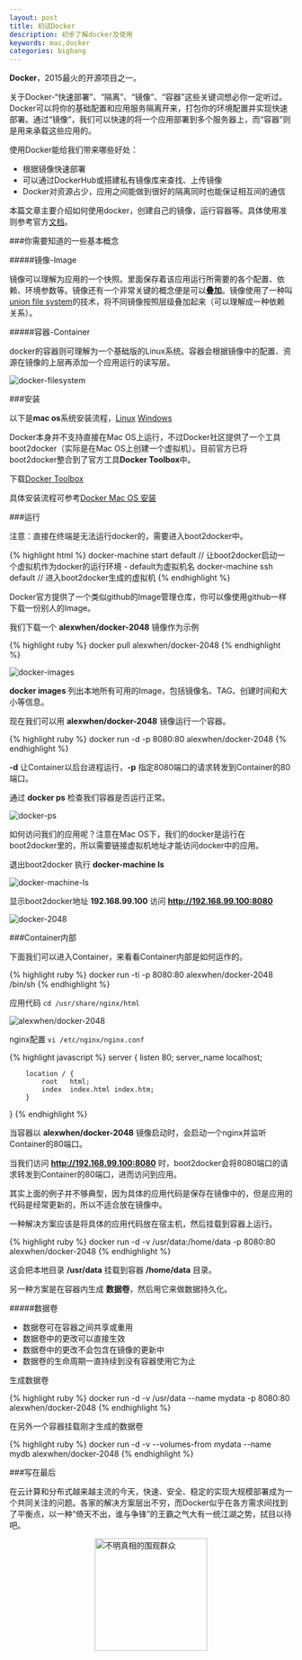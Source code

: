 ```yaml
---
layout: post
title: 初试Docker
description: 初步了解docker及使用
keywords: mac,docker
categories: bigbang
---
```


**Docker**，2015最火的开源项目之一。

关于Docker-“快速部署”、“隔离”、“镜像”、“容器”这些关键词想必你一定听过。Docker可以将你的基础配置和应用服务隔离开来，打包你的环境配置并实现快速部署。通过“镜像”，我们可以快速的将一个应用部署到多个服务器上，而“容器”则是用来承载这些应用的。

使用Docker能给我们带来哪些好处：

*	根据镜像快速部署
*	可以通过DockerHub或搭建私有镜像库来查找、上传镜像
*	Docker对资源占少，应用之间能做到很好的隔离同时也能保证相互间的通信

本篇文章主要介绍如何使用docker，创建自己的镜像，运行容器等。具体使用准则参考官方[文档](https://docs.docker.com/)。

###你需要知道的一些基本概念

#####镜像-Image

镜像可以理解为应用的一个快照。里面保存着该应用运行所需要的各个配置、依赖、环境参数等。镜像还有一个非常关键的概念便是可以**叠加**。镜像使用了一种叫[union file system](https://en.wikipedia.org/wiki/UnionFS)的技术，将不同镜像按照层级叠加起来（可以理解成一种依赖关系）。


#####容器-Container

docker的容器则可理解为一个基础版的Linux系统。容器会根据镜像中的配置、资源在镜像的上层再添加一个应用运行的读写层。

![docker-filesystem](/images/docker-filesystems.png)

###安装

以下是**mac os**系统安装流程，[Linux](https://docs.docker.com/linux/step_one/) [Windows](https://docs.docker.com/windows/step_one/)

Docker本身并不支持直接在Mac OS上运行，不过Docker社区提供了一个工具boot2docker（实际是在Mac OS上创建一个虚拟机）。目前官方已将boot2docker整合到了官方工具**Docker Toolbox**中。

下载[Docker Toolbox](https://github.com/docker/toolbox/releases/download/v1.10.1/DockerToolbox-1.10.1.pkg)

具体安装流程可参考[Docker Mac OS 安装](https://docs.docker.com/mac/step_one/)

###运行

注意：直接在终端是无法运行docker的，需要进入boot2docker中。

{% highlight html %}
docker-machine start default // 让boot2docker启动一个虚拟机作为docker的运行环境 - default为虚拟机名
docker-machine ssh default // 进入boot2docker生成的虚拟机
{% endhighlight %}

Docker官方提供了一个类似github的Image管理仓库，你可以像使用github一样下载一份别人的Image。

我们下载一个 **alexwhen/docker-2048** 镜像作为示例

{% highlight ruby %}
docker pull alexwhen/docker-2048
{% endhighlight %}

![docker-images](/images/docker-images.png)

**docker images** 列出本地所有可用的Image，包括镜像名、TAG、创建时间和大小等信息。

现在我们可以用 **alexwhen/docker-2048** 镜像运行一个容器。

{% highlight ruby %}
docker run -d -p 8080:80 alexwhen/docker-2048
{% endhighlight %}

**-d** 让Container以后台进程运行，**-p** 指定8080端口的请求转发到Container的80端口。

通过 **docker ps** 检查我们容器是否运行正常。

![docker-ps](/images/docker-ps.png)

如何访问我们的应用呢？注意在Mac OS下，我们的docker是运行在boot2docker里的，所以需要链接虚拟机地址才能访问docker中的应用。

退出boot2docker 执行 **docker-machine ls**

![docker-machine-ls](/images/docker-machine-ls.png)

显示boot2docker地址 **192.168.99.100** 访问 **http://192.168.99.100:8080**

![docker-2048](/images/docker-2048.png)

###Container内部

下面我们可以进入Container，来看看Container内部是如何运作的。

{% highlight ruby %}
docker run -ti -p 8080:80 alexwhen/docker-2048 /bin/sh
{% endhighlight %}

应用代码 `cd /usr/share/nginx/html`

![alexwhen/docker-2048](/images/code-2048.png)

nginx配置 `vi /etc/nginx/nginx.conf`

{% highlight javascript %}
server {
        listen       80;
        server_name  localhost;

        location / {
            root   html;
            index  index.html index.htm;
        }
}
{% endhighlight %}

当容器以 **alexwhen/docker-2048** 镜像启动时，会启动一个nginx并监听Container的80端口。

当我们访问 **http://192.168.99.100:8080** 时，boot2docker会将8080端口的请求转发到Container的80端口，进而访问到应用。

其实上面的例子并不够典型，因为具体的应用代码是保存在镜像中的，但是应用的代码是经常更新的，所以不适合放在镜像中。

一种解决方案应该是将具体的应用代码放在宿主机，然后挂载到容器上运行。

{% highlight ruby %}
docker run -d -v /usr/data:/home/data -p 8080:80 alexwhen/docker-2048
{% endhighlight %}

这会把本地目录 **/usr/data** 挂载到容器 **/home/data** 目录。

另一种方案是在容器内生成 **数据卷**，然后用它来做数据持久化。

#####数据卷

*	数据卷可在容器之间共享或重用
*	数据卷中的更改可以直接生效
*	数据卷中的更改不会包含在镜像的更新中
*	数据卷的生命周期一直持续到没有容器使用它为止

生成数据卷

{% highlight ruby %}
docker run -d -v /usr/data --name mydata -p 8080:80 alexwhen/docker-2048
{% endhighlight %}

在另外一个容器挂载刚才生成的数据卷

{% highlight ruby %}
docker run -d -v --volumes-from mydata --name mydb alexwhen/docker-2048
{% endhighlight %}

###写在最后

在云计算和分布式越来越主流的今天，快速、安全、稳定的实现大规模部署成为一个共同关注的问题。各家的解决方案层出不穷，而Docker似乎在各方需求间找到了平衡点，以一种“倚天不出，谁与争锋”的王霸之气大有一统江湖之势，拭目以待吧。

<img style="display:block;width:200px;margin:0 auto;" src="/images/weiguan.png" title="不明真相的围观群众" />
